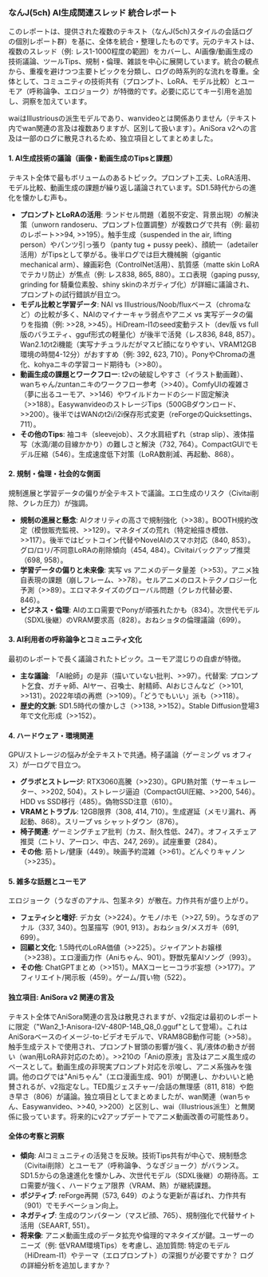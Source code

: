 ### なんJ(5ch) AI生成関連スレッド 統合レポート

このレポートは、提供された複数のテキスト（なんJ(5ch)スタイルの会話ログの個別レポート群）を基に、全体を統合・整理したものです。元のテキストは、複数のスレッド（例: レス1-1000程度の範囲）をカバーし、AI画像/動画生成の技術議論、ツールTips、規制・倫理、雑談を中心に展開しています。統合の観点から、重複を避けつつ主要トピックを分類し、ログの時系列的な流れを尊重。全体として、コミュニティの技術共有（プロンプト、LoRA、モデル比較）とユーモア（呼称論争、エロジョーク）が特徴的です。必要に応じてキー引用を追加し、洞察を加えています。

waiはIllustriousの派生モデルであり、wanvideoとは関係ありません（テキスト内でwan関連の言及は複数ありますが、区別して扱います）。AniSora v2への言及は一部のログに散見されるため、独立項目としてまとめました。

#### 1. AI生成技術の議論（画像・動画生成のTipsと課題）
テキスト全体で最もボリュームのあるトピック。プロンプト工夫、LoRA活用、モデル比較、動画生成の課題が繰り返し議論されています。SD1.5時代からの進化を懐かしむ声も。

- **プロンプトとLoRAの活用**: ランドセル問題（着脱不安定、背景出現）の解決策（unworn randoseru、プロンプト位置調整）が複数ログで共有（例: 最初のレポート>>94, >>195）。触手生成（suspended in the air, lifting person）やパンツ引っ張り（panty tug + pussy peek）、顔統一（adetailer活用）がTipsとして挙がる。後半ログでは巨大機械腕（gigantic mechanical arm）、線画彩色（ControlNet活用）、肌質感（matte skin LoRAでテカリ防止）が焦点（例: レス838, 865, 880）。エロ表現（gaping pussy, grinding for 騎乗位素股、shiny skinのネガティブ化）が詳細に議論され、プロンプトの試行錯誤が目立つ。
- **モデル比較と学習データ**: NAI vs Illustrious/Noob/fluxベース（chromaなど）の比較が多く、NAIのマイナーキャラ弱点やアニメ vs 実写データの偏りを指摘（例: >>28, >>45）。HiDream-I1のseed変動テスト（dev版 vs full版のバラエティ、gguf形式の軽量化）が後半で活発（レス836, 848, 857）。Wan2.1のt2i機能（実写ナチュラルだがマスピ顔になりやすい、VRAM12GB環境の時間4-12分）がおすすめ（例: 392, 623, 710）。PonyやChromaの進化、kohyaニキの学習コード期待も（>>80）。
- **動画生成の課題とワークフロー**: t2vの破綻しやすさ（イラスト動画難）、wanちゃん/zuntanニキのワークフロー参考（>>40）。ComfyUIの複雑さ（夢に出るユーモア、>>146）やワイルドカードのシード固定解決（>>188）。EasywanvideoのストレージTips（500GBダウンロード、>>200）。後半ではWANのt2i/i2i保存形式変更（reForgeのQuicksettings、711）。
- **その他のTips**: 袖コキ（sleevejob）、スク水肩紐ずれ（strap slip）、液体描写（水滴/潮の目線かかり）の難しさと解決（732, 764）。CompactGUIでモデル圧縮（546）。生成速度低下対策（LoRA数削減、再起動、868）。

#### 2. 規制・倫理・社会的な側面
規制進展と学習データの偏りが全テキストで議論。エロ生成のリスク（Civitai削除、クレカ圧力）が強調。

- **規制の進展と懸念**: AIクオリティの高さで規制強化（>>38）。BOOTH規約改定（模倣販売監視、>>129）。マネタイズの荒れ（特定絵描き模倣、>>117）。後半ではビットコイン代替やNovelAIのスマホ対応（840, 853）。グロ/ロリ/不同意LoRAの削除傾向（454, 484）。Civitaiバックアップ推奨（698, 958）。
- **学習データの偏りと未来像**: 実写 vs アニメのデータ量差（>>53）。アニメ独自表現の課題（崩しフレーム、>>78）。セルアニメのロストテクノロジー化予測（>>89）。エロマネタイズのグローバル問題（クレカ代替必要、846）。
- **ビジネス・倫理**: AIのエロ需要でPonyが頑張れたかも（834）。次世代モデル（SDXL後継）のVRAM要求高（828）。おねショタの倫理議論（699）。

#### 3. AI利用者の呼称論争とコミュニティ文化
最初のレポートで長く議論されたトピック。ユーモア混じりの自虐が特徴。

- **主な議論**: 「AI絵師」の是非（描いていない批判、>>97）。代替案: プロンプト乞食、ガチャ師、AIヤー、召喚士、射精師、AIおじさんなど（>>101, >>131）。2022年頃の再燃（>>109）。「どうでもいい」派も（>>118）。
- **歴史的文脈**: SD1.5時代の懐かしさ（>>138, >>152）。Stable Diffusion登場3年で文化形成（>>152）。

#### 4. ハードウェア・環境関連
GPU/ストレージの悩みが全テキストで共通。椅子議論（ゲーミング vs オフィス）が一ログで目立つ。

- **グラボとストレージ**: RTX3060高騰（>>230）。GPU熱対策（サーキュレーター、>>202, 504）。ストレージ逼迫（CompactGUI圧縮、>>200, 546）。HDD vs SSD移行（485）。偽物SSD注意（610）。
- **VRAMとトラブル**: 12GB限界（308, 414, 710）。生成遅延（メモリ漏れ、再起動、868）。スリープ vs シャットダウン（876）。
- **椅子関連**: ゲーミングチェア批判（カス、耐久性低、247）。オフィスチェア推奨（ニトリ、アーロン、中古、247, 269）。試座重要（284）。
- **その他**: 筋トレ/健康（449）。映画予約混雑（>>61）。どんぐりキャノン（>>235）。

#### 5. 雑多な話題とユーモア
エロジョーク（うなぎのアナル、包茎ネタ）が散在。力作共有が盛り上がり。

- **フェティシと嗜好**: デカ女（>>224）。ケモノ/ホモ（>>27, 59）。うなぎのアナル（337, 340）。包茎描写（901, 913）。おねショタ/メスガキ（691, 699）。
- **回顧と文化**: 1.5時代のLoRA価値（>>225）。ジャイアントお嬢様（>>238）。エロ漫画力作（Aniちゃん、901）。野獣先輩AIソング（993）。
- **その他**: ChatGPTまとめ（>>151）。MAXコーヒーコラボ妄想（>>177）。アフィリエイト/掲示板（459）。ゲーム/買い物（522）。

#### 独立項目: AniSora v2 関連の言及
テキスト全体でAniSora関連の言及は散見されますが、v2指定は最初のレポートに限定（"Wan2_1-Anisora-I2V-480P-14B_Q8_0.gguf"として登場）。これはAniSoraベースのイメージ-to-ビデオモデルで、VRAM8GB動作可能（>>58）。触手生成テストで使用され、プロンプト冒頭の影響が強く、乳/液体の動きが弱い（wan用LoRA非対応のため）。>>210の「Aniの原液」言及はアニメ風生成のベースとして。動画生成の非現実プロンプト対応を示唆し、アニメ系強みを強調。他のログでは"Aniちゃん"（エロ漫画生成、901）が関連し、かわいいと絶賛されるが、v2指定なし。TED風ジェスチャー/会話の無理感（811, 818）や飽き早さ（806）が議論。独立項目としてまとめましたが、wan関連（wanちゃん、Easywanvideo、>>40, >>200）と区別し、wai（Illustrious派生）と無関係に扱っています。将来的にv2アップデートでアニメ動画改善の可能性あり。

#### 全体の考察と洞察
- **傾向**: AIコミュニティの活発さを反映。技術Tips共有が中心で、規制懸念（Civitai削除）とユーモア（呼称論争、うなぎジョーク）がバランス。SD1.5からの急速進化を懐かしみ、次世代モデル（SDXL後継）の期待高。エロ需要が強く、ハードウェア限界（VRAM、熱）が継続課題。
- **ポジティブ**: reForge再開（573, 649）のような更新が喜ばれ、力作共有（901）でモチベーション向上。
- **ネガティブ**: 生成のワンパターン（マスピ顔、765）、規制強化で代替サイト活用（SEAART, 551）。
- **将来像**: アニメ動画生成のデータ拡充や倫理的マネタイズが鍵。ユーザーのニーズ（例: 低VRAM環境Tips）を考慮し、追加質問: 特定のモデル（HiDream-I1）やテーマ（エロプロンプト）の深掘りが必要ですか？ ログの詳細分析を追加しますか？